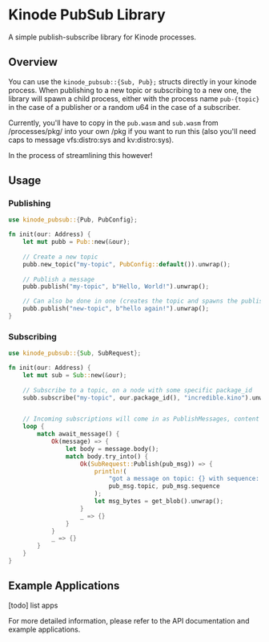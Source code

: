 # Kinode PubSub Library

A simple publish-subscribe library for Kinode processes.

## Overview

You can use the `kinode_pubsub::{Sub, Pub};` structs directly in your kinode process. When publishing to a new topic or subscribing to a new one, the library will spawn a child process, either with the process name `pub-{topic}` in the case of a publisher or a random u64 in the case of a subscriber.

Currently, you'll have to copy in the `pub.wasm` and `sub.wasm` from /processes/pkg/ into your own /pkg if you want to run this (also you'll need caps to message vfs:distro:sys and kv:distro:sys).

In the process of streamlining this however!

## Usage

### Publishing

```rust
use kinode_pubsub::{Pub, PubConfig};

fn init(our: Address) {
    let mut pubb = Pub::new(&our);
    
    // Create a new topic
    pubb.new_topic("my-topic", PubConfig::default()).unwrap();
    
    // Publish a message
    pubb.publish("my-topic", b"Hello, World!").unwrap();

    // Can also be done in one (creates the topic and spawns the publisher if you already haven't)
    pubb.publish("new-topic", b"hello again!").unwrap();
}
```

### Subscribing

```rust
use kinode_pubsub::{Sub, SubRequest};

fn init(our: Address) {
    let mut sub = Sub::new(&our);
    
    // Subscribe to a topic, on a node with some specific package_id
    subb.subscribe("my-topic", our.package_id(), "incredible.kino").unwrap();


    // Incoming subscriptions will come in as PublishMessages, content is in the blob!
    loop {
        match await_message() {
            Ok(message) => {
                let body = message.body();
                match body.try_into() {
                    Ok(SubRequest::Publish(pub_msg)) => {
                        println!(
                            "got a message on topic: {} with sequence: {}",
                            pub_msg.topic, pub_msg.sequence
                        );
                        let msg_bytes = get_blob().unwrap();
                    }
                    _ => {}
                }
            }
            _ => {}
        }
    }
}
```

## Example Applications

[todo] list apps

For more detailed information, please refer to the API documentation and example applications.
